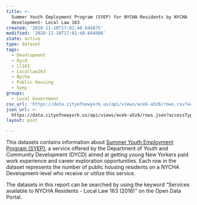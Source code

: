 ```yaml
---
title: >-
  Summer Youth Employment Program (SYEP) for NYCHA Residents by NYCHA
  development- Local Law 163
created: '2020-11-10T17:01:48.644875'
modified: '2020-11-10T17:01:48.644886'
state: active
type: dataset
tags:
  - Development
  - Dycd
  - Ll163
  - Locallaw163
  - Nycha
  - Public Housing
  - Syep
groups:
  - Local Government
csv_url: 'https://data.cityofnewyork.us/api/views/acek-a5z6/rows.csv?accessType=DOWNLOAD'
json_url: >-
  https://data.cityofnewyork.us/api/views/acek-a5z6/rows.json?accessType=DOWNLOAD
layout: post

---
```

This datasets contains information about <a href="https://www1.nyc.gov/site/dycd/services/jobs-internships/summer-youth-employment-program-syep.page">Summer Youth Employment Program (SYEP)</a>, a service offered by the Department of Youth and Community Development (DYCD) aimed at getting young New Yorkers paid work experience and career exploration opportunities. Each row in the dataset represents the number of public housing residents on a NYCHA Development-level who receive or utilize this service.

The datasets in this report can be searched by using the keyword “Services available to NYCHA Residents - Local Law 163 (2016)” on the Open Data Portal.
